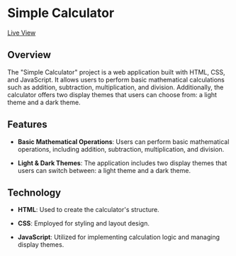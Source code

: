 # Simple Calculator

[Live View](https://ardiansyah1506.github.io/Kalkulator)

## Overview

The "Simple Calculator" project is a web application built with HTML, CSS, and JavaScript. It allows users to perform basic mathematical calculations such as addition, subtraction, multiplication, and division. Additionally, the calculator offers two display themes that users can choose from: a light theme and a dark theme.

## Features

- **Basic Mathematical Operations**: Users can perform basic mathematical operations, including addition, subtraction, multiplication, and division.

- **Light & Dark Themes**: The application includes two display themes that users can switch between: a light theme and a dark theme.

## Technology

- **HTML**: Used to create the calculator's structure.

- **CSS**: Employed for styling and layout design.

- **JavaScript**: Utilized for implementing calculation logic and managing display themes.
